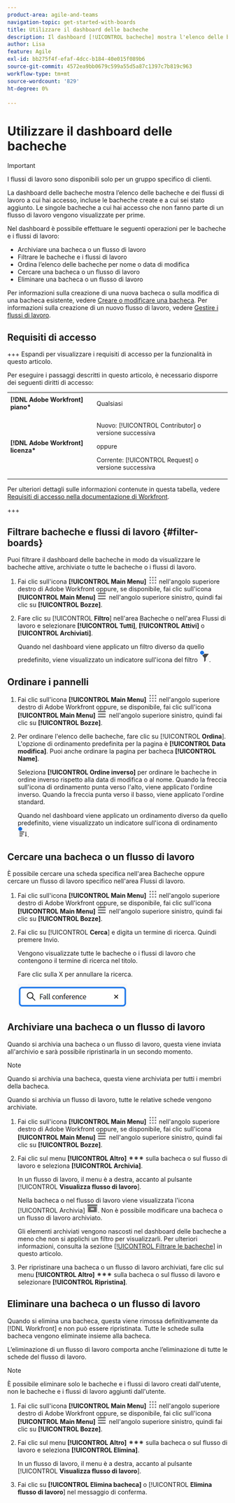 ```yaml
---
product-area: agile-and-teams
navigation-topic: get-started-with-boards
title: Utilizzare il dashboard delle bacheche
description: Il dashboard [!UICONTROL bacheche] mostra l'elenco delle bacheche a cui hai accesso, incluse le bacheche create e a cui sei stato aggiunto.
author: Lisa
feature: Agile
exl-id: bb275f4f-efaf-4dcc-b184-40e015f089b6
source-git-commit: 4572ea9bb0679c599a55d5a87c1397c7b819c963
workflow-type: tm+mt
source-wordcount: '829'
ht-degree: 0%

---
```


# Utilizzare il dashboard delle bacheche

<!-- Audited: 1/2024 -->

>[!IMPORTANT]
>
>I flussi di lavoro sono disponibili solo per un gruppo specifico di clienti.

La dashboard delle bacheche mostra l’elenco delle bacheche e dei flussi di lavoro a cui hai accesso, incluse le bacheche create e a cui sei stato aggiunto. Le singole bacheche a cui hai accesso che non fanno parte di un flusso di lavoro vengono visualizzate per prime.

Nel dashboard è possibile effettuare le seguenti operazioni per le bacheche e i flussi di lavoro:

* Archiviare una bacheca o un flusso di lavoro
* Filtrare le bacheche e i flussi di lavoro
* Ordina l’elenco delle bacheche per nome o data di modifica
* Cercare una bacheca o un flusso di lavoro
* Eliminare una bacheca o un flusso di lavoro

Per informazioni sulla creazione di una nuova bacheca o sulla modifica di una bacheca esistente, vedere [Creare o modificare una bacheca](../../agile/get-started-with-boards/create-edit-board.md). Per informazioni sulla creazione di un nuovo flusso di lavoro, vedere [Gestire i flussi di lavoro](/help/quicksilver/agile/use-boards-agile-planning-tools/manage-collections.md).

## Requisiti di accesso

+++ Espandi per visualizzare i requisiti di accesso per la funzionalità in questo articolo.

Per eseguire i passaggi descritti in questo articolo, è necessario disporre dei seguenti diritti di accesso:

<table style="table-layout:auto"> 
 <col> 
 <col> 
 <tbody> 
  <tr> 
   <td role="rowheader"><strong>[!DNL Adobe Workfront] piano*</strong></td> 
   <td> <p>Qualsiasi</p> </td> 
  </tr> 
  <tr> 
   <td role="rowheader"><strong>[!DNL Adobe Workfront] licenza*</strong></td> 
   <td> 
   <p>Nuovo: [!UICONTROL Contributor] o versione successiva</p> 
   <p>oppure</p>
   <p>Corrente: [!UICONTROL Request] o versione successiva</p>
   </td> 
  </tr> 
 </tbody> 
</table>

Per ulteriori dettagli sulle informazioni contenute in questa tabella, vedere [Requisiti di accesso nella documentazione di Workfront](/help/quicksilver/administration-and-setup/add-users/access-levels-and-object-permissions/access-level-requirements-in-documentation.md).

+++


## Filtrare bacheche e flussi di lavoro {#filter-boards}

Puoi filtrare il dashboard delle bacheche in modo da visualizzare le bacheche attive, archiviate o tutte le bacheche o i flussi di lavoro.

1. Fai clic sull&#39;icona **[!UICONTROL Main Menu]** ![Main Menu](/help/_includes/assets/main-menu-icon.png) nell&#39;angolo superiore destro di Adobe Workfront oppure, se disponibile, fai clic sull&#39;icona **[!UICONTROL Main Menu]** ![Main Menu](/help/_includes/assets/main-menu-icon-left-nav.png) nell&#39;angolo superiore sinistro, quindi fai clic su **[!UICONTROL Bozze]**.
1. Fare clic su [!UICONTROL **Filtro**] nell&#39;area Bacheche o nell&#39;area Flussi di lavoro e selezionare **[!UICONTROL Tutti]**, **[!UICONTROL Attivi]** o **[!UICONTROL Archiviati]**.

   Quando nel dashboard viene applicato un filtro diverso da quello predefinito, viene visualizzato un indicatore sull&#39;icona del filtro ![Filtro applicato al dashboard](assets/boards-filterapplied-30x30.png).

## Ordinare i pannelli

1. Fai clic sull&#39;icona **[!UICONTROL Main Menu]** ![Main Menu](/help/_includes/assets/main-menu-icon.png) nell&#39;angolo superiore destro di Adobe Workfront oppure, se disponibile, fai clic sull&#39;icona **[!UICONTROL Main Menu]** ![Main Menu](/help/_includes/assets/main-menu-icon-left-nav.png) nell&#39;angolo superiore sinistro, quindi fai clic su **[!UICONTROL Bozze]**.
1. Per ordinare l&#39;elenco delle bacheche, fare clic su [!UICONTROL **Ordina**]. L&#39;opzione di ordinamento predefinita per la pagina è **[!UICONTROL Data modifica]**. Puoi anche ordinare la pagina per bacheca **[!UICONTROL Name]**.

   Seleziona **[!UICONTROL Ordine inverso]** per ordinare le bacheche in ordine inverso rispetto alla data di modifica o al nome. Quando la freccia sull&#39;icona di ordinamento punta verso l&#39;alto, viene applicato l&#39;ordine inverso. Quando la freccia punta verso il basso, viene applicato l&#39;ordine standard.

   Quando nel dashboard viene applicato un ordinamento diverso da quello predefinito, viene visualizzato un indicatore sull&#39;icona di ordinamento ![Ordinamento applicato](assets/sort-applied-boards.png).

## Cercare una bacheca o un flusso di lavoro

È possibile cercare una scheda specifica nell&#39;area Bacheche oppure cercare un flusso di lavoro specifico nell&#39;area Flussi di lavoro.

1. Fai clic sull&#39;icona **[!UICONTROL Main Menu]** ![Main Menu](/help/_includes/assets/main-menu-icon.png) nell&#39;angolo superiore destro di Adobe Workfront oppure, se disponibile, fai clic sull&#39;icona **[!UICONTROL Main Menu]** ![Main Menu](/help/_includes/assets/main-menu-icon-left-nav.png) nell&#39;angolo superiore sinistro, quindi fai clic su **[!UICONTROL Bozze]**.
1. Fai clic su [!UICONTROL **Cerca**] e digita un termine di ricerca. Quindi premere Invio.

   Vengono visualizzate tutte le bacheche o i flussi di lavoro che contengono il termine di ricerca nel titolo.

   Fare clic sulla X per annullare la ricerca.

   ![Cerca bacheche nel dashboard](assets/boards-searchbox.png)

## Archiviare una bacheca o un flusso di lavoro

Quando si archivia una bacheca o un flusso di lavoro, questa viene inviata all&#39;archivio e sarà possibile ripristinarla in un secondo momento.

>[!NOTE]
>
>Quando si archivia una bacheca, questa viene archiviata per tutti i membri della bacheca.
>
>Quando si archivia un flusso di lavoro, tutte le relative schede vengono archiviate.

1. Fai clic sull&#39;icona **[!UICONTROL Main Menu]** ![Main Menu](/help/_includes/assets/main-menu-icon.png) nell&#39;angolo superiore destro di Adobe Workfront oppure, se disponibile, fai clic sull&#39;icona **[!UICONTROL Main Menu]** ![Main Menu](/help/_includes/assets/main-menu-icon-left-nav.png) nell&#39;angolo superiore sinistro, quindi fai clic su **[!UICONTROL Bozze]**.
1. Fai clic sul menu **[!UICONTROL Altro]** ![Altro menu](assets/more-icon-spectrum.png) sulla bacheca o sul flusso di lavoro e seleziona **[!UICONTROL Archivia]**.

   In un flusso di lavoro, il menu è a destra, accanto al pulsante [!UICONTROL **Visualizza flusso di lavoro**].

   Nella bacheca o nel flusso di lavoro viene visualizzata l&#39;icona [!UICONTROL Archivia] ![Archivia](assets/archive-icon-spectrum-25x20.png). Non è possibile modificare una bacheca o un flusso di lavoro archiviato.

   Gli elementi archiviati vengono nascosti nel dashboard delle bacheche a meno che non si applichi un filtro per visualizzarli. Per ulteriori informazioni, consulta la sezione [[!UICONTROL Filtrare le bacheche]](#filter-boards) in questo articolo.

1. Per ripristinare una bacheca o un flusso di lavoro archiviati, fare clic sul menu **[!UICONTROL Altro]** ![Icona altro menu](assets/more-icon-spectrum.png) sulla bacheca o sul flusso di lavoro e selezionare **[!UICONTROL Ripristina]**.

## Eliminare una bacheca o un flusso di lavoro

Quando si elimina una bacheca, questa viene rimossa definitivamente da [!DNL Workfront] e non può essere ripristinata. Tutte le schede sulla bacheca vengono eliminate insieme alla bacheca.

L’eliminazione di un flusso di lavoro comporta anche l’eliminazione di tutte le schede del flusso di lavoro.

>[!NOTE]
>
>È possibile eliminare solo le bacheche e i flussi di lavoro creati dall&#39;utente, non le bacheche e i flussi di lavoro aggiunti dall&#39;utente.

1. Fai clic sull&#39;icona **[!UICONTROL Main Menu]** ![Main Menu](/help/_includes/assets/main-menu-icon.png) nell&#39;angolo superiore destro di Adobe Workfront oppure, se disponibile, fai clic sull&#39;icona **[!UICONTROL Main Menu]** ![Main Menu](/help/_includes/assets/main-menu-icon-left-nav.png) nell&#39;angolo superiore sinistro, quindi fai clic su **[!UICONTROL Bozze]**.
1. Fai clic sul menu **[!UICONTROL Altro]** ![[!UICONTROL Altro menu]](assets/more-icon-spectrum.png) sulla bacheca o sul flusso di lavoro e seleziona **[!UICONTROL Elimina]**.

   In un flusso di lavoro, il menu è a destra, accanto al pulsante [!UICONTROL **Visualizza flusso di lavoro**].

1. Fai clic su **[!UICONTROL Elimina bacheca]** o [!UICONTROL **Elimina flusso di lavoro**] nel messaggio di conferma.

<!-- ## Move a board to a workstream

You can move a standalone board into a workstream, or move a board from one workstream to another workstream.

>[!NOTE]
>
>You can only move boards that you created, not boards that you were added to.

1. Click the **[!UICONTROL Main Menu]** icon ![](assets/main-menu-icon.png) in the upper-right corner of [!DNL Adobe Workfront], then click **[!UICONTROL Boards]**.
1. Click the **[!UICONTROL More]** menu ![[!UICONTROL More menu]](assets/more-icon-spectrum.png) on the board, and select [!UICONTROL **Move to workstream**].
1. Select which workstream to add the board to, and click [!UICONTROL **Move**].

   The board is moved into the workstream and no longer appears in the [!UICONTROL Boards] area.
   If you have not created a workstream yet, you are prompted to create one to move the board into.
-->
